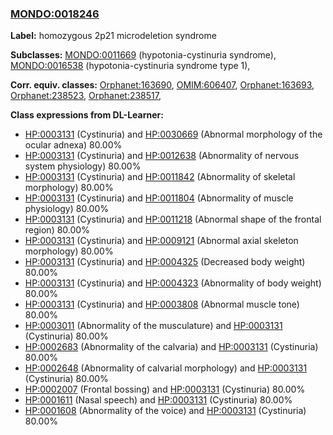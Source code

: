 
### [MONDO:0018246](http://purl.obolibrary.org/obo/MONDO_0018246)
**Label:** homozygous 2p21 microdeletion syndrome

**Subclasses:** [MONDO:0011669](http://purl.obolibrary.org/obo/MONDO_0011669) (hypotonia-cystinuria syndrome), [MONDO:0016538](http://purl.obolibrary.org/obo/MONDO_0016538) (hypotonia-cystinuria syndrome type 1), 

**Corr. equiv. classes:** [Orphanet:163690](http://www.orpha.net/ORDO/Orphanet_163690), [OMIM:606407](http://purl.obolibrary.org/obo/OMIM_606407), [Orphanet:163693](http://www.orpha.net/ORDO/Orphanet_163693), [Orphanet:238523](http://www.orpha.net/ORDO/Orphanet_238523), [Orphanet:238517](http://www.orpha.net/ORDO/Orphanet_238517), 

**Class expressions from DL-Learner:**

- [HP:0003131](http://purl.obolibrary.org/obo/HP_0003131) (Cystinuria) and [HP:0030669](http://purl.obolibrary.org/obo/HP_0030669) (Abnormal morphology of the ocular adnexa) 80.00%
- [HP:0003131](http://purl.obolibrary.org/obo/HP_0003131) (Cystinuria) and [HP:0012638](http://purl.obolibrary.org/obo/HP_0012638) (Abnormality of nervous system physiology) 80.00%
- [HP:0003131](http://purl.obolibrary.org/obo/HP_0003131) (Cystinuria) and [HP:0011842](http://purl.obolibrary.org/obo/HP_0011842) (Abnormality of skeletal morphology) 80.00%
- [HP:0003131](http://purl.obolibrary.org/obo/HP_0003131) (Cystinuria) and [HP:0011804](http://purl.obolibrary.org/obo/HP_0011804) (Abnormality of muscle physiology) 80.00%
- [HP:0003131](http://purl.obolibrary.org/obo/HP_0003131) (Cystinuria) and [HP:0011218](http://purl.obolibrary.org/obo/HP_0011218) (Abnormal shape of the frontal region) 80.00%
- [HP:0003131](http://purl.obolibrary.org/obo/HP_0003131) (Cystinuria) and [HP:0009121](http://purl.obolibrary.org/obo/HP_0009121) (Abnormal axial skeleton morphology) 80.00%
- [HP:0003131](http://purl.obolibrary.org/obo/HP_0003131) (Cystinuria) and [HP:0004325](http://purl.obolibrary.org/obo/HP_0004325) (Decreased body weight) 80.00%
- [HP:0003131](http://purl.obolibrary.org/obo/HP_0003131) (Cystinuria) and [HP:0004323](http://purl.obolibrary.org/obo/HP_0004323) (Abnormality of body weight) 80.00%
- [HP:0003131](http://purl.obolibrary.org/obo/HP_0003131) (Cystinuria) and [HP:0003808](http://purl.obolibrary.org/obo/HP_0003808) (Abnormal muscle tone) 80.00%
- [HP:0003011](http://purl.obolibrary.org/obo/HP_0003011) (Abnormality of the musculature) and [HP:0003131](http://purl.obolibrary.org/obo/HP_0003131) (Cystinuria) 80.00%
- [HP:0002683](http://purl.obolibrary.org/obo/HP_0002683) (Abnormality of the calvaria) and [HP:0003131](http://purl.obolibrary.org/obo/HP_0003131) (Cystinuria) 80.00%
- [HP:0002648](http://purl.obolibrary.org/obo/HP_0002648) (Abnormality of calvarial morphology) and [HP:0003131](http://purl.obolibrary.org/obo/HP_0003131) (Cystinuria) 80.00%
- [HP:0002007](http://purl.obolibrary.org/obo/HP_0002007) (Frontal bossing) and [HP:0003131](http://purl.obolibrary.org/obo/HP_0003131) (Cystinuria) 80.00%
- [HP:0001611](http://purl.obolibrary.org/obo/HP_0001611) (Nasal speech) and [HP:0003131](http://purl.obolibrary.org/obo/HP_0003131) (Cystinuria) 80.00%
- [HP:0001608](http://purl.obolibrary.org/obo/HP_0001608) (Abnormality of the voice) and [HP:0003131](http://purl.obolibrary.org/obo/HP_0003131) (Cystinuria) 80.00%


